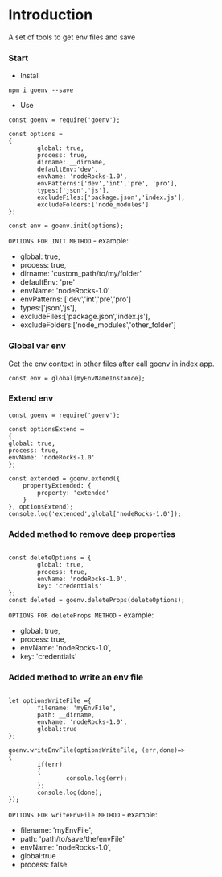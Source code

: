 # Introduction
A set of tools to get env files and save

### Start

- Install
```
npm i goenv --save
```
- Use
```
const goenv = require('goenv');

const options = 
{
        global: true,
        process: true,
        dirname: __dirname,
        defaultEnv:'dev',
        envName: 'nodeRocks-1.0',
        envPatterns:['dev','int','pre', 'pro'],
        types:['json','js'],
        excludeFiles:['package.json','index.js'],
        excludeFolders:['node_modules']
};

const env = goenv.init(options);

```
`OPTIONS FOR INIT METHOD` - example:
- global: true,
- process: true,
- dirname: 'custom_path/to/my/folder'
- defaultEnv: 'pre' 
- envName: 'nodeRocks-1.0'
- envPatterns: ['dev','int','pre','pro']
- types:['json','js'],
- excludeFiles:['package.json','index.js'],
- excludeFolders:['node_modules','other_folder']

### Global var env
Get the env context in other files after call goenv in index app.

```
const env = global[myEnvNameInstance];
```

### Extend env 
```
const goenv = require('goenv');
 
const optionsExtend = 
{
global: true,
process: true,
envName: 'nodeRocks-1.0'
};

const extended = goenv.extend({
	propertyExtended: {
		property: 'extended'
	}
}, optionsExtend);
console.log('extended',global['nodeRocks-1.0']);

```

### Added method to remove deep properties

```

const deleteOptions = {
        global: true,
        process: true,
        envName: 'nodeRocks-1.0',
        key: 'credentials'
};
const deleted = goenv.deleteProps(deleteOptions);

```

`OPTIONS FOR deleteProps METHOD` - example:
- global: true,
- process: true,
- envName: 'nodeRocks-1.0',
- key: 'credentials'

### Added method to write an env file

```

let optionsWriteFile ={
        filename: 'myEnvFile',
        path: __dirname,
        envName: 'nodeRocks-1.0',
        global:true
};

goenv.writeEnvFile(optionsWriteFile, (err,done)=> 
{
        if(err)
        {
                console.log(err);
        };
        console.log(done);
});

```

`OPTIONS FOR writeEnvFile METHOD` - example:
- filename: 'myEnvFile',
- path: 'path/to/save/the/envFile'
- envName: 'nodeRocks-1.0',
- global:true
- process: false